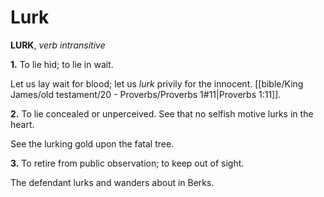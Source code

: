 # Lurk

**LURK**, _verb intransitive_

**1.** To lie hid; to lie in wait.

Let us lay wait for blood; let us _lurk_ privily for the innocent. [[bible/King James/old testament/20 - Proverbs/Proverbs 1#11|Proverbs 1:11]].

**2.** To lie concealed or unperceived. See that no selfish motive lurks in the heart.

See the lurking gold upon the fatal tree.

**3.** To retire from public observation; to keep out of sight.

The defendant lurks and wanders about in Berks.